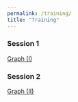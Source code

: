 ```yaml
---
permalink: /training/
title: "Training"
---
```


### Session 1
[Graph (I)](/assets/files/g-i.pdf)

### Session 2
[Graph (II)](/assets/files/g-ii.pdf)